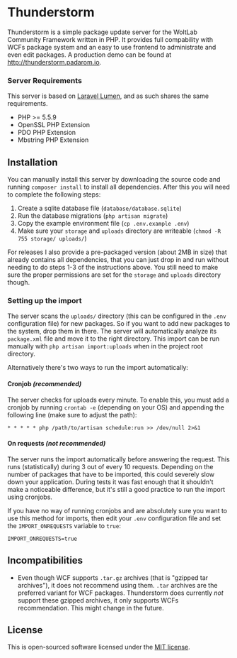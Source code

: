 # Thunderstorm
Thunderstorm is a simple package update server for the WoltLab Community Framework written in PHP. It provides full compability with WCFs package system and an easy to use frontend to administrate and even edit packages. A production demo can be found at http://thunderstorm.padarom.io.

### Server Requirements
This server is based on [Laravel Lumen](https://lumen.laravel.com/), and as such shares the same requirements.
- PHP >= 5.5.9
- OpenSSL PHP Extension
- PDO PHP Extension
- Mbstring PHP Extension

## Installation
You can manually install this server by downloading the source code and running `composer install` to install all dependencies. After this you will need to complete the following steps:

1. Create a sqlite database file (`database/database.sqlite`)
2. Run the database migrations (`php artisan migrate`)
3. Copy the example environment file (`cp .env.example .env`)
4. Make sure your `storage` and `uploads` directory are writeable (`chmod -R 755 storage/ uploads/`)

For releases I also provide a pre-packaged version (about 2MB in size) that already contains all dependencies, that you can just drop in and run without needing to do steps 1-3 of the instructions above. You still need to make sure the proper permissions are set for the `storage` and `uploads` directory though.

### Setting up the import
The server scans the `uploads/` directory (this can be configured in the `.env` configuration file) for new packages. So if you want to add new packages to the system, drop them in there. The server will automatically analyze its `package.xml` file and move it to the right directory. This import can be run manually with `php artisan import:uploads` when in the project root directory.

Alternatively there's two ways to run the import automatically:
#### Cronjob _(recommended)_
The server checks for uploads every minute. To enable this, you must add a cronjob by running `crontab -e` (depending on your OS) and appending the following line (make sure to adjust the path):
```
* * * * * php /path/to/artisan schedule:run >> /dev/null 2>&1
```

#### On requests _(not recommended)_
The server runs the import automatically before answering the request. This runs (statistically) during 3 out of every 10 requests. Depending on the number of packages that have to be imported, this could severely slow down your application. During tests it was fast enough that it shouldn't make a noticeable difference, but it's still a good practice to run the import using cronjobs.

If you have no way of running cronjobs and are absolutely sure you want to use this method for imports, then edit your `.env` configuration file and set the `IMPORT_ONREQUESTS` variable to `true`:
```
IMPORT_ONREQUESTS=true
```

## Incompatibilities
- Even though WCF supports `.tar.gz` archives (that is "gzipped tar archives"), it does not recommend using them. `.tar` archives are the preferred variant for WCF packages. Thunderstorm does currently _not_ support these gzipped archives, it only supports WCFs recommendation. This might change in the future.

## License
This is open-sourced software licensed under the [MIT license](http://opensource.org/licenses/MIT).

